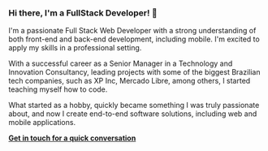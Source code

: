 ### Hi there, I'm a FullStack Developer! 👋

I'm a passionate Full Stack Web Developer with a strong understanding of both front-end and back-end development, including mobile. I'm excited to apply my skills in a professional setting.

With a successful career as a Senior Manager in a Technology and Innovation Consultancy, leading projects with some of the biggest Brazilian tech companies, such as XP Inc, Mercado Libre, among others, I started teaching myself how to code.

What started as a hobby, quickly became something I was truly passionate about, and now I create end-to-end software solutions, including web and mobile applications.

[**Get in touch for a quick conversation**](https://api.whatsapp.com/send?phone=5511992861954&text=Hi%21%20I%20was%20checking%20out%20your%20CV%20)

<!--
**RRFayad/RRFayad** is a ✨ _special_ ✨ repository because its `README.md` (this file) appears on your GitHub profile.

Here are some ideas to get you started:

- 🔭 I’m currently working on ...
- 🌱 I’m currently learning ...
- 👯 I’m looking to collaborate on ...
- 🤔 I’m looking for help with ...
- 💬 Ask me about ...
- 📫 How to reach me: ...
- 😄 Pronouns: ...
- ⚡ Fun fact: ...
-->
